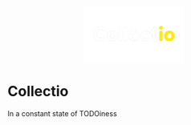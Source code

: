 <img src="./resources/images/logo-white.png" alt="Collectio logo" width="200" style="display: block; margin-left: auto; margin-right: auto;"/>

# Collectio
In a constant state of TODOiness 
